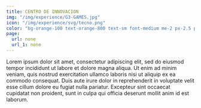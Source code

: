 ```yaml
---
title: CENTRO DE INNOVACION
img: "/img/experience/G3-GAMES.jpg"
icon: "/img/experience/svg/tecno.png"
color: "bg-orange-100 text-orange-800 text-sm font-medium me-2 px-2.5 py-0.5 rounded dark:bg-orange-900 dark:text-orange-300"
page:
  url: none
  url_1: none
---
```


Lorem ipsum dolor sit amet, consectetur adipiscing elit, sed do eiusmod tempor incididunt ut labore et dolore magna aliqua. Ut enim ad minim veniam, quis nostrud exercitation ullamco laboris nisi ut aliquip ex ea commodo consequat. Duis aute irure dolor in reprehenderit in voluptate velit esse cillum dolore eu fugiat nulla pariatur. Excepteur sint occaecat cupidatat non proident, sunt in culpa qui officia deserunt mollit anim id est laborum.